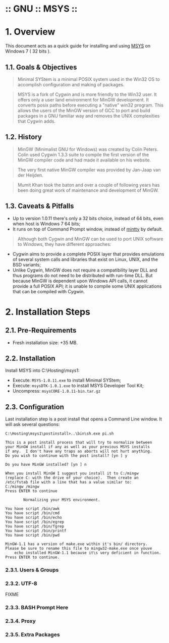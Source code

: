 :: GNU :: MSYS ::
=================

# 1. Overview

This document acts as a quick guide for installing and using [MSYS](http://www.mingw.org/wiki/MSYS) on Windows 7 ( 32 bits ).

## 1.1. Goals & Objectives

> Minimal SYStem is a minimal POSIX system used in the Win32 OS to accomplish configuration and making of packages.

> MSYS is a fork of Cygwin and is more friendly to the Win32 user.  It offers only a user land environment for MinGW development.  It converts posix paths before executing a "native" win32 program.  This allows the users of the MinGW version of GCC to port and build packages in a GNU familiar way and removes the UNIX complexities that Cygwin adds.

## 1.2. History

> MinGW (Minimalist GNU for Windows) was created by Colin Peters. Colin used Cygwin 1.3.3 suite to compile the first version of the MinGW compiler code and had made it available on his website.

> The very first native MinGW compiler was provided by Jan-Jaap van der Heijden.

> Mumit Khan took the baton and over a couple of following years has been doing great work of maintenance and development of MinGW.

## 1.3. Caveats & Pitfalls

- Up to version 1.0.11 there's only a 32 bits choice, instead of 64 bits, even when host is Windows 7 64 bits;
- It runs on top of Command Prompt window, instead of [mintty](https://code.google.com/p/mintty/) by default.

> Although both Cygwin and MinGW can be used to port UNIX software to Windows, they have different approaches:

- Cygwin aims to provide a complete POSIX layer that provides emulations of several system calls and libraries that exist on Linux, UNIX, and the BSD variants;
- Unlike  Cygwin, MinGW does not require a compatibility layer DLL and thus programs do not need to be distributed with run-time DLL. But because MinGW is dependent upon Windows API calls, it cannot provide a full POSIX API; it is unable to compile some UNIX applications that can be compiled with Cygwin.

# 2. Installation Steps

## 2.1. Pre-Requirements

- Fresh installation size: +35 MB.

## 2.2. Installation

Install MSYS into C:\Hosting\msys1\:

- Execute: ```MSYS-1.0.11.exe``` to install Minimal SYStem;
- Execute: ```msysDTK-1.0.1.exe``` to install MSYS Developer Tool Kit;
- Uncompress: ```msysCORE-1.0.11-bin.tar.gz```

## 2.3. Configuration

Last installation step is a post install that opens a Command Line window. It will ask several questions:

```
C:\Hosting\msys1\postinstall>..\bin\sh.exe pi.sh

This is a post install process that will try to normalize between
your MinGW install if any as well as your previous MSYS installs
if any.  I don't have any traps as aborts will not hurt anything.
Do you wish to continue with the post install? [yn ] y

Do you have MinGW installed? [yn ] n

When you install MinGW I suggest you install it to C:/mingw
(replace C: with the drive of your choice).  Then create an
/etc/fstab file with a line that has a value similar to:
C:/mingw /mingw
Press ENTER to continue

        Normalizing your MSYS environment.

You have script /bin/awk
You have script /bin/cmd
You have script /bin/echo
You have script /bin/egrep
You have script /bin/fgrep
You have script /bin/printf
You have script /bin/pwd

MinGW-1.1 has a version of make.exe within it's bin/ directory.
Please be sure to rename this file to mingw32-make.exe once youve
    echo installed MinGW-1.1 because it\s very deficient in function.
Press ENTER to continue.
```

### 2.3.1. Users & Groups

### 2.3.2. UTF-8

FIXME

### 2.3.3. BASH Prompt Here

### 2.3.4. Proxy

### 2.3.5. Extra Packages
